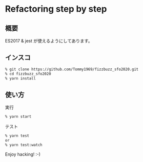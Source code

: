 # Refactoring step by step

## 概要

ES2017 & jest が使えるようにしてあります。

## インスコ

```sh
% git clone https://github.com/Tommy1969/fizzbuzz_sfo2020.git
% cd fizzbuzz_sfo2020
% yarn install
```

## 使い方

実行
```sh
% yarn start
```

テスト
```sh
% yarn test
or
% yarn test:watch
```

Enjoy hacking! :-)
